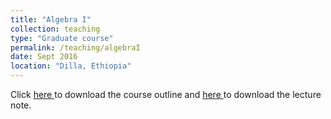 ```yaml
---
title: "Algebra I"
collection: teaching
type: "Graduate course"
permalink: /teaching/algebraI
date: Sept 2016
location: "Dilla, Ethiopia"
---
```



Click <a href="https://dkboku.github.io/files/AlgebraIcourseoutline.pdf"> here </a> to download the course outline and <a href="https://dkboku.github.io/files/ALG-I-Note.pdf"> here </a>  to download the lecture note. 

